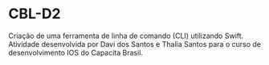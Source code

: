 # CBL-D2
Criação de uma ferramenta de linha de comando (CLI) utilizando Swift. Atividade desenvolvida por Davi dos Santos e Thalia Santos para o curso de desenvolvimento IOS do Capacita Brasil.

